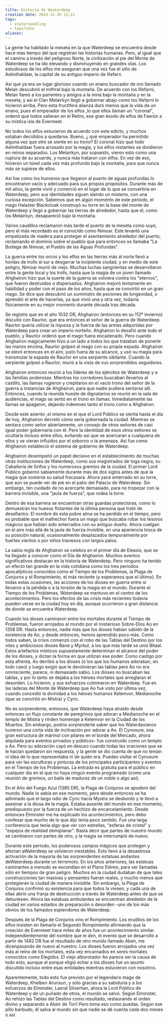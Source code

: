 ```yaml
---
title: Historia de Waaterdeep
creation date: 2024-11-25 12:21
tags:
  - state/seedling
  - type/note
aliases:
---
```


La gente ha habitado la meseta en la que Waterdeep se encuentra desde hace más tiempo del que registran las historias humanas. Pero, al igual que el camino a través del peligroso Norte, la civilización al pie del Monte de Waterdeep se ha ido elevando y disminuyendo en
grandes olas. Los estudiosos de los elfos me aseguran que una vez fue el sitio de Aelinthaldaar, la capital de su antiguo imperio de Illefarn. 

Así que ya era un lugar glorioso cuando un enano buscador de oro llamado Melair descubrió el mithral bajo la montaña. De acuerdo con los Illefarni, Melair llamó a los parientes y amigos a la mina bajo la montaña y en la meseta, y así el Clan Melairkyn llegó a gobernar abajo como los Illefarni lo hicieron arriba. Pero esta fructífera alianza duró menos que la vida de un enano, pues el emperador de los elfos ,lo que ellos llaman un "coronal", ordenó que todos salieran en el Retiro, ese gran éxodo de elfos de Faerûn a su mística isla de Evermeet.

No todos los elfos estuvieron de acuerdo con este edicto, y muchos estaban decididos a quedarse. Bueno, ¿ qué emperador ha permitido alguna vez que otro se siente en su
trono? El coronal hizo que todo Aelinthaldaar fuera arrasado por la magia, y los elfos restantes se dividieron en reinos separados. Los Melairkyn, por supuesto, vieron esto como
una ruptura de su acuerdo, y nunca más trataron con elfos. En vez de eso, hicieron un túnel cada vez más profundo bajo la montaña, para que nunca más se supiese de ellos.

Así fue como los humanos que llegaron al puerto de aguas profundas lo encontraron vacío y adecuado para sus propios propósitos. Durante más de mil años, la gente vivió y comerció en el lugar de lo que se convertiría en Waterdeep, pero sus identidades siguen siendo un misterio, con una curiosa excepción. Sabemos que en algún momento de este período, el mago Halaster Blackcloak construyó su torre en la base del monte de Waterdeep y llegó a gobernar las tierras de alrededor, hasta que él, como los Melairkyn, desapareció bajo la montaña.

Varios caudillos reclamaron más tarde el puerto de la meseta como suyo, pero el más recordado es el conocido como Nimoar. Este levantó una empalizada de madera para proteger el asentamiento alrededor del puerto, reclamando el dominio sobre el pueblo que para entonces se llamaba "La Bodega de Nimoar, el Pueblo de las Aguas Profundas".

La guerra entre los orcos y los elfos en las tierras más al norte llevó a hordas de trolls al sur a desgarrar la incipiente ciudad, y en medio de este peligro, Nimoar murió de viejo. Muchas luchas sangrientas se desarrollaron entre la gente local y los trolls, hasta que la magia de un joven llamado Ahghairon hizo que la suerte de la guerra se volviera contra los "eternos", que fueron destruidos o dispersados. Ahghairon mejoró lentamente en habilidad y poder con el paso de los años, hasta que se convirtió en un gran mago.
Se dice que descubrió un suministro de pociones de longevidad, o aprendió el arte de hacerlas, ya que vivió una y otra vez, todavía físicamente en su mejor momento durante década tras década.

Se registro que en el año 1032 DR, Ahghairon (entonces en su 112º invierno) discutió con Raurlor, que era entonces el señor de la guerra de Waterdeep. Raurlor quería utilizar la riqueza y la fuerza de las armas adquiridas por Waterdeep para crear un imperio norteño. Ahghairon lo desafió ante todo el pueblo, y Raurlor ordenó que el mago fuera encadenado. Pero cuando Ahghairon mágicamente hizo a un lado a todos los que trataban de ponerle las manos encima, Raurlor golpeó al mago con su propia espada. Ahghairon se elevó entonces en el aire, justo fuera de su alcance, y usó su magia para transmutar la espada de Raurlor en una serpiente sibilante. Cuando la serpiente golpeó a Raurlor, murió a la vista de sus
sorprendidos seguidores.

Ahghairon entonces reunió a los líderes de los ejércitos de Waterdeep y a las familias poderosas. Mientras los corredores buscaban llevarlos al castillo, las llamas rugieron y crepitaron en el vacío trono del señor de la guerra a instancias de Ahghairon, para que nadie pudiera sentarse allí. Entonces, cuando la reunida hueste de dignatarios se reunió en la sala de audiencias, el mago se sentó en el trono en llamas. Inmediatamente las llamas se apagaron, dejando indemnes tanto el trono como a Ahghairon.

Desde este asiento ,el mismo en el que el Lord Público se sienta hasta el día de hoy, Ahghairon decretó cómo sería gobernada la ciudad. Mientras se sentara como señor abiertamente, un consejo de otros señores de casi igual poder gobernaría con él. Pero la identidad de esos otros señores se ocultaría incluso entre ellos, evitando así que se acercaran a cualquiera de ellos y se vieran influidos por el soborno o la amenaza. Así fue como Ahghairon estableció el sistema de gobierno de Waterdeep.

Ahghairon desempeñó un papel decisivo en el establecimiento de muchas otras instituciones de Waterdeep, como sus magistrados de toga negra, su Caballería de Grifos y los numerosos gremios de la ciudad. El primer Lord Público gobernó sabiamente durante más de dos siglos antes de que la magia que sostenía su salud fracasara. Ahora yace enterrado en su torre, que aún se puede ver de pie en el patio del Palacio de Waterdeep. Sin embargo, ten cuidado de no acercarte demasiado, para no tropezar con la barrera invisible, una "jaula de fuerza", que rodea la torre.

Dentro de esa barrera se encuentran otras guardas protectoras, como lo demuestran los huesos flotantes de la última persona que trató de desafiarlos. El nombre de esta pobre alma se ha perdido en el tiempo, pero es probable que el malhechor fuera un mago que buscaba robar los tesoros mágicos que habían sido enterrados con su antiguo dueño.
Ahora cuelgan en el aire más allá de la jaula de fuerza invisible, en una apariencia tosca de su posición natural, ocasionalmente desplazados temporalmente por fuertes vientos o por niños traviesos con largos palos.

La sabia regla de Ahghairon se celebra en el primer día de Eleasis, que se ha llegado a conocer como el Día de Ahghairon. Muchos eventos significativos destacan en la historia de
Waterdeep. Pero ninguno ha tenido un efecto tan grande en la vida cotidiana como los tres períodos apocalípticos conocidos como el Tiempo de los Problemas, la Plaga de Conjuros y el Rompimiento, el más reciente (y esperamos que el último). En todas estas ocasiones, las acciones de los dioses en guerra entre sí llevaron a la pérdida o a la torsión de la magia en el mundo. Durante el Tiempo de los Problemas, Waterdeep se mantuvo en el centro de los acontecimientos. Pero los efectos de las crisis más recientes todavía pueden verse en la ciudad hoy en día, aunque ocurrieron a gran distancia de donde se encuentra Waterdeep.

Cuando los dioses caminaron entre los mortales durante el Tiempo de Problemas, fueron arrojados al mundo por el misterioso Sobre-Dios Ao en 1358 DR. Hasta entonces, nadie más que los dioses habían sabido de la existencia de Ao, y desde entonces, hemos aprendido poco más. Como todos saben, la crisis comenzó con el robo de las Tablas del Destino por los viles y ambiciosos dioses Bane y Myrkul, a los que más tarde se unió Bhaal. Estos artefactos místicos supuestamente determinan el alcance del poder de los dioses, y dictan la forma en que utilizan ese poder. Como castigo por esta afrenta, Ao derribó a los dioses (o los que los humanos adoraban, en todo caso) y luego exigió que le devolvieran las tablas pero Ao no era omnisciente, parece, ni demasiado sabio. Los dioses no buscaban las tablas, y por lo tanto se dejaba a los héroes mortales que arreglaran el desorden. Lo hicieron, y sus
esfuerzos culminaron en Waterdeep.  Fue en las laderas del Monte de Waterdeep que Ao fue visto por última vez, cuando concedió la divinidad a los héroes humanos Kelemvor, Medianoche (que se convirtió en Mistra) y Cyric. 

No es sorprendente, entonces, que Waterdeep haya atraído desde entonces un flujo constante de peregrinos que adoran a Medianoche en el templo de Mistra y rinden homenaje a Kelemvor en la Ciudad de los Muertos. Sin embargo, podría sorprenderte saber que los Waterdavianos tuvieron una corta vida de inclinación por adorar a Ao. El Cynosure, esa gran estructura de mármol con pilares en el borde del Mercado, ahora alquilada para eventos privados y públicos- fue construido como un templo a Ao. Pero su adoración cayó en desuso cuando todas las oraciones que se le hacían quedaron sin respuesta, y la gente se dio cuenta de que no tenían ni idea de lo que representaba ni de quién era. Puedes visitar el Cynosure para ver las esculturas y pinturas de los principales participantes y eventos en el Tiempo de los Problemas. La entrada es gratuita para el público en cualquier día en el que no haya ningún evento programado (como una reunión de gremios, un baile de madurez de un noble o algo así).

En el Año del Fuego Azul (1385 DR), la Plaga de Conjuros se apoderó del mundo. Nadie lo sabía en ese momento, pero desde entonces se ha adivinado que el largo odio de Cyric hacia Mystra se desbordó y le llevó a asesinar a la diosa de la magia. Estaba ausente del mundo en ese momento, predispuesto por la fuerza de un hechizo de encarcelamiento. Desde entonces Elminster me ha explicado los acontecimientos, pero debo confesar que mucho de lo que dijo tenía poco sentido. Fue una larga conferencia que tenía algo que ver con estrellas, "esferas de cristal" y "espejos de realidad demiplanar". Basta decir que partes de nuestro mundo se cambiaron con partes de otro, y la magia se interrumpió de nuevo.

Durante este período, los poderosos campos mágicos que protegen y afectan aWaterdeep se volvieron inestables. Esto llevó a la desastrosa activación de la mayoría de las sorprendentes estatuas andantes deWaterdeep durante un terremoto. En los años anteriores, las estatuas caminantes a menudo se escondían en el Plano Etéreo, para ser llamadas sólo en tiempos de gran peligro. Muchos en la ciudad dudaban de que tales construcciones tan masivas y pensantes fueran reales, y mucho menos que protegieran la ciudad de manera invisible. Sin embargo, la Plaga de Conjuros confirmó su existencia para que todos la viesen, y cada una de ellas abrió una franja de destrucción a través de Waterdeep antes de que se detuviesen. Ahora las estatuas ambulantes se encuentran alrededor de la ciudad en varios estados de preparación o desorden -uno de los más obvios de los llamados esplendores de Waterdeep.

Después de la Plaga de Conjuros vino el Rompimiento. Los eruditos de los elfos insisten en llamarlo el Segundo Rompimiento afirmando que la creación de Evermeet hace miles de años fue un acontecimiento similar. Independientemente del nombre que le den, el evento que se desarrolló a partir de 1482 DR fue el resultado de otro mundo llamado Abeir, me dicenpasando de nuevo al nuestro. Los dioses fueron arrojados una vez más al reino de los mortales, esta vez encarnados en seres mortales conocidos como Elegidos. El viejo alborotador Ao parece ser la causa de todo esto, aunque el porque eligió echar a los dioses fue un asunto discutido incluso entre esas entidades mientras estuvieron con nosotros.

Aparentemente, todo esto fue previsto por el legendario mago de Waterdeep, Khelben Arunsun, y sólo gracias a su sabiduría y a los esfuerzos de Elminster, Laeral Silverhan, ahora la Lord Público de Waterdeep y de un puñado de otros, el mundo se salvó. Según Elminster, Ao rehizo las Tablas del Destino como resultado, restaurando el orden divino y separando a Abeir de Tori! Pero toma eso como puedas. Según ese pillo barbudo, él salva al mundo sin que nadie se dé cuenta cada dos meses o así.